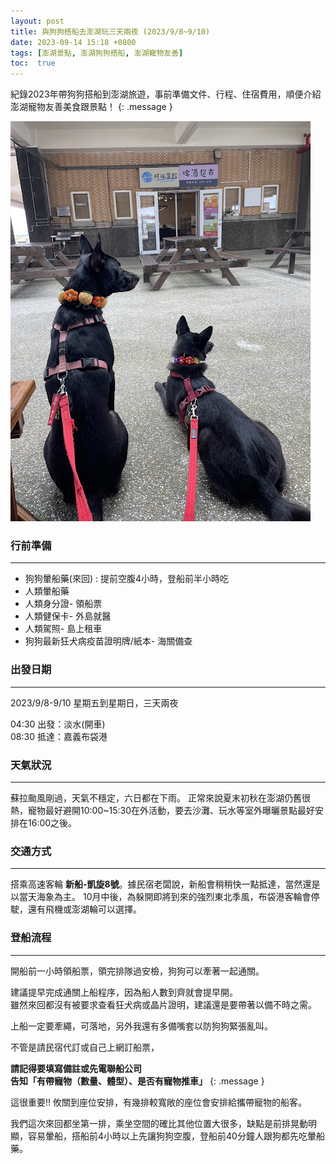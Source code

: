 ```yaml
---
layout: post
title: 與狗狗搭船去澎湖玩三天兩夜 (2023/9/8~9/10)
date: 2023-09-14 15:18 +0800
tags: [澎湖景點, 澎湖狗狗搭船, 澎湖寵物友善]
toc:  true
---
```


紀錄2023年帶狗狗搭船到澎湖旅遊，事前準備文件、行程、住宿費用，順便介紹澎湖寵物友善美食跟景點！
{: .message }

![](/post-pics/Penghu-dog1.jpg "澎湖寵物搭船")

### 行前準備
---
- 狗狗暈船藥(來回) : 提前空腹4小時，登船前半小時吃
- 人類暈船藥
- 人類身分證- 領船票
- 人類健保卡- 外島就醫
- 人類駕照- 島上租車
- 狗狗最新狂犬病疫苗證明牌/紙本- 海關備查


### 出發日期
---
2023/9/8-9/10  星期五到星期日，三天兩夜  

04:30 出發：淡水(開車)  
08:30 抵達：嘉義布袋港  

### 天氣狀況
---
蘇拉颱風剛過，天氣不穩定，六日都在下雨。
正常來說夏末初秋在澎湖仍舊很熱，寵物最好避開10:00~15:30在外活動，要去沙灘、玩水等室外曝曬景點最好安排在16:00之後。


### 交通方式
---
搭乘高速客輪 __新船-凱旋8號__。據民宿老闆說，新船會稍稍快一點抵達，當然還是以當天海象為主。 
10月中後，為躲開即將到來的強烈東北季風，布袋港客輪會停駛，還有飛機或澎湖輪可以選擇。


### 登船流程 
---
開船前一小時領船票，領完排隊過安檢，狗狗可以牽著一起通關。  

建議提早完成通關上船程序，因為船人數到齊就會提早開。  
雖然來回都沒有被要求查看狂犬病或晶片證明，建議還是要帶著以備不時之需。

上船一定要牽繩，可落地，另外我還有多備嘴套以防狗狗緊張亂叫。

不管是請民宿代訂或自己上網訂船票，  

**請記得要填寫備註或先電聯船公司**  
**告知「有帶寵物（數量、體型）、是否有寵物推車」**
{: .message }

這很重要!! 攸關到座位安排，有幾排較寬敞的座位會安排給攜帶寵物的船客。  

我們這次來回都坐第一排，乘坐空間的確比其他位置大很多，缺點是前排晃動明顯，容易暈船，搭船前4小時以上先讓狗狗空腹，登船前40分鐘人跟狗都先吃暈船藥。













[^fn-sample_footnote]: Handy! Now click the return link to go back.
